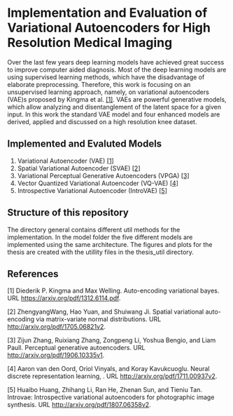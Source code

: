 # Implementation and Evaluation of Variational Autoencoders for High Resolution Medical Imaging
 
Over the last few years deep learning models have achieved great success to improve computer aided diagnosis. Most of the deep learning models are using supervised learning methods, which have the disadvantage of elaborate preprocessing. Therefore, this work is focusing on an unsupervised learning approach, namely, on variational autoencoders (VAE)s proposed by Kingma et al. [[1]](#1). VAEs are powerful generative models, which allow analyzing and disentanglement of the latent space for a given input. In this work the standard VAE model and four enhanced models are derived, applied and discussed on a high resolution knee dataset.

## Implemented and Evaluted Models
1. Variational Autoencoder (VAE) [[1]](#1)
2. Spatial Variational Autoencoder (SVAE) [[2]](#2)
3. Variational Perceptual Generative Autoencoders (VPGA) [[3]](#3)
4. Vector Quantized Variational Autoencoder (VQ-VAE) [[4]](#4)
5. Introspective Variational Autoencoder (IntroVAE) [[5]](#5)

## Structure of this repository
The directory general contains different util methods for the implementation. In the model folder the five different models are implemented using the same architecture. The figures and plots for the thesis are created with the utillity files in the thesis_util directory. 
## References
<a id="1">[1]</a> 
Diederik P. Kingma and Max Welling. Auto-encoding variational bayes. URL
https://arxiv.org/pdf/1312.6114.pdf.

<a id="2">[2]</a> 
ZhengyangWang, Hao Yuan, and Shuiwang Ji. Spatial variational auto-encoding via
matrix-variate normal distributions. URL http://arxiv.org/pdf/1705.06821v2.

<a id="3">[3]</a>
Zijun Zhang, Ruixiang Zhang, Zongpeng Li, Yoshua Bengio, and Liam Paull. Perceptual
generative autoencoders. URL http://arxiv.org/pdf/1906.10335v1.

<a id="4">[4]</a>
Aaron van den Oord, Oriol Vinyals, and Koray Kavukcuoglu. Neural discrete representation
learning, . URL http://arxiv.org/pdf/1711.00937v2.

<a id="5">[5]</a>
Huaibo Huang, Zhihang Li, Ran He, Zhenan Sun, and Tieniu Tan. Introvae:
Introspective variational autoencoders for photographic image synthesis. URL
http://arxiv.org/pdf/1807.06358v2.
